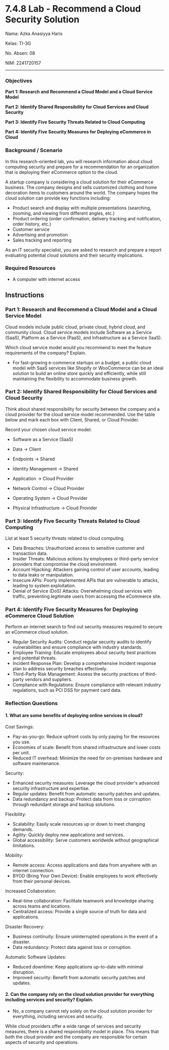 # 7.4.8 Lab - Recommend a Cloud Security Solution

Nama: Azka Anasiyya Haris

Kelas: TI-3G

No. Absen: 08

NIM: 2241720157

---

### Objectives
**Part 1: Research and Recommend a Cloud Model and a Cloud Service Model**

**Part 2: Identify Shared Responsibility for Cloud Services and Cloud Security**

**Part 3: Identify Five Security Threats Related to Cloud Computing**

**Part 4: Identify Five Security Measures for Deploying eCommerce in Cloud**

### Background / Scenario
In this research-oriented lab, you will research information about cloud computing security and prepare for a recommendation for an organization that is deploying their eCommerce option to the cloud.

A startup company is considering a cloud solution for their eCommerce business. The company designs and sells customized clothing and home decoration items to customers around the world. The company hopes the cloud solution can provide key functions including:

* Product search and display with multiple presentations (searching, zooming, and viewing from different angles, etc.)
* Product ordering (order confirmation, delivery tracking and notification, order history, etc.)
* Customer service
* Advertising and promotion
* Sales tracking and reporting

As an IT security specialist, you are asked to research and prepare a report evaluating potential cloud solutions and their security implications.

### Required Resources
* A computer with internet access

## Instructions
### Part 1: Research and Recommend a Cloud Model and a Cloud Service Model
Cloud models include public cloud, private cloud, hybrid cloud, and community cloud. Cloud service models include Software as a Service (SaaS), Platform as a Service (PaaS), and Infrastructure as a Service (IaaS).

Which cloud service model would you recommend to meet the feature requirements of the company? Explain.

* For fast-growing e-commerce startups on a budget, a public cloud model with SaaS services like Shopify or WooCommerce can be an ideal solution to build an online store quickly and efficiently, while still maintaining the flexibility to accommodate business growth.

### Part 2: Identify Shared Responsibility for Cloud Services and Cloud Security
Think about shared responsibility for security between the company and a cloud provider for the cloud service model recommended. Use the table below and mark each box with Client, Shared, or Cloud Provider.

Record your chosen cloud service model:

* Software as a Service (SaaS)

* Data -> Client
* Endpoints -> Shared
* Identity Management -> Shared
* Application -> Cloud Provider
* Network Control -> Cloud Provider
* Operating System -> Cloud Provider
* Physical Infrastructure -> Cloud Provider

### Part 3: Identify Five Security Threats Related to Cloud Computing
List at least 5 security threats related to cloud computing.

* Data Breaches: Unauthorized access to sensitive customer and transaction data.
* Insider Threats: Malicious actions by employees or third-party service providers that compromise the cloud environment.
* Account Hijacking: Attackers gaining control of user accounts, leading to data leaks or manipulation.
* Insecure APIs: Poorly implemented APIs that are vulnerable to attacks, leading to system exploitation.
* Denial of Service (DoS) Attacks: Overwhelming cloud services with traffic, preventing legitimate users from accessing the eCommerce site.

### Part 4: Identify Five Security Measures for Deploying eCommerce Cloud Solution
Perform an internet search to find out security measures required to secure an eCommerce cloud solution.

* Regular Security Audits: Conduct regular security audits to identify vulnerabilities and ensure compliance with industry standards.
* Employee Training: Educate employees about security best practices and potential threats.
* Incident Response Plan: Develop a comprehensive incident response plan to address security breaches effectively.
* Third-Party Risk Management: Assess the security practices of third-party vendors and suppliers.
* Compliance with Regulations: Ensure compliance with relevant industry regulations, such as PCI DSS for payment card data.

### Reflection Questions
#### 1. What are some benefits of deploying online services in cloud?

Cost Savings:

- Pay-as-you-go: Reduce upfront costs by only paying for the resources you use.
- Economies of scale: Benefit from shared infrastructure and lower costs per unit.
- Reduced IT overhead: Minimize the need for on-premises hardware and software maintenance.

Security:

- Enhanced security measures: Leverage the cloud provider's advanced security infrastructure and expertise.
- Regular updates: Benefit from automatic security patches and updates.
- Data redundancy and backup: Protect data from loss or corruption through redundant storage and backup solutions.

Flexibility:

- Scalability: Easily scale resources up or down to meet changing demands.
- Agility: Quickly deploy new applications and services.
- Global accessibility: Serve customers worldwide without geographical limitations.

Mobility:

- Remote access: Access applications and data from anywhere with an internet connection.
- BYOD (Bring Your Own Device): Enable employees to work effectively from their personal devices.

Increased Collaboration:

- Real-time collaboration: Facilitate teamwork and knowledge sharing across teams and locations.
- Centralized access: Provide a single source of truth for data and applications.

Disaster Recovery:

- Business continuity: Ensure uninterrupted operations in the event of a disaster.
- Data redundancy: Protect data against loss or corruption.

Automatic Software Updates:

- Reduced downtime: Keep applications up-to-date with minimal disruption.
- Improved security: Benefit from automatic security patches and updates.

#### 2. Can the company rely on the cloud solution provider for everything including services and security? Explain.
* No, a company cannot rely solely on the cloud solution provider for everything, including services and security.

While cloud providers offer a wide range of services and security measures, there is a shared responsibility model in place. This means that both the cloud provider and the company are responsible for certain aspects of security and operations.
